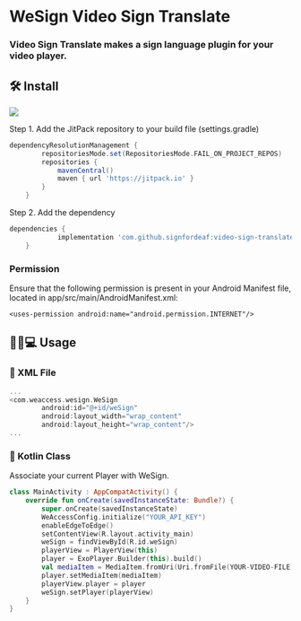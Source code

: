 # WeSign Video Sign Translate
### Video Sign Translate makes a sign language plugin for your video player.
## 🛠️ Install
[![](https://jitpack.io/v/signfordeaf/video-sign-translate-kt.svg)](https://jitpack.io/#signfordeaf/video-sign-translate-kt)

 Step 1. Add the JitPack repository to your build file (settings.gradle)
```gradle
dependencyResolutionManagement {
		repositoriesMode.set(RepositoriesMode.FAIL_ON_PROJECT_REPOS)
		repositories {
			mavenCentral()
			maven { url 'https://jitpack.io' }
		}
	}
```
  Step 2. Add the dependency
```gradle
dependencies {
	        implementation 'com.github.signfordeaf:video-sign-translate-kt:1.0.1'
	}
```

### Permission
Ensure that the following permission is present in your Android Manifest file, located in app/src/main/AndroidManifest.xml:
```
<uses-permission android:name="android.permission.INTERNET"/>
```

## 🧑🏻💻 Usage

### 📄 XML File
```kotlin
...
<com.weaccess.wesign.WeSign
        android:id="@+id/weSign"
        android:layout_width="wrap_content"
        android:layout_height="wrap_content"/>
...
```

###  📄 Kotlin Class
   Associate your current Player with WeSign.
```kotlin
class MainActivity : AppCompatActivity() {
    override fun onCreate(savedInstanceState: Bundle?) {
        super.onCreate(savedInstanceState)
        WeAccessConfig.initialize("YOUR_API_KEY")
        enableEdgeToEdge()
        setContentView(R.layout.activity_main)
        weSign = findViewById(R.id.weSign)
        playerView = PlayerView(this)
        player = ExoPlayer.Builder(this).build()
        val mediaItem = MediaItem.fromUri(Uri.fromFile(YOUR-VIDEO-FILE))
        player.setMediaItem(mediaItem)
        playerView.player = player
        weSign.setPlayer(playerView)
    }
}
```
